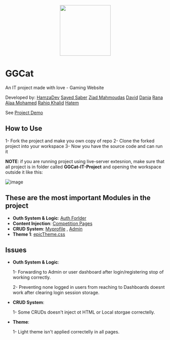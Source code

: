 <p align="center">
  <img src="https://github.com/HamzaElkotp/GGCat-IT-Project/assets/61008779/b5e59373-13ba-4dbe-9665-37a9f57af17a" width="160">
</p>
  <h1>GGCat</h1> 
  An IT project made with love - Gaming Website 
  
  Developed by: <a href="https://github.com/HamzaElkotp">HamzaDev</a> <a href="https://github.com/sayedsaber2005">Sayed Saber</a> <a href="https://github.com/ZiadMahmoudas">Ziad Mahmoudas</a> <a href="https://github.com/David10203">David</a> <a href="https://github.com/d5ania">Dania</a> <a href="https://github.com/RanaAlaaMohamed">Rana Alaa Mohamed</a> <a href="https://github.com/rahiqkhalid12">Rahiq Khalid</a> <a href="https://github.com/Hatemalii">Hatem</a>
  
  See <a href="https://hamzaelkotp.github.io/GGCat-IT-Project/">Project Demo</a>


## How to Use
1- Fork the project and make you own copy of repo
2- Clone the forked project into your workspace
3- Now you have the source code and can run it

**NOTE**: if you are running project using live-server extesnion, make sure that all project is in folder called **GGCat-IT-Project** and opening the workspace outside it like this:

![image](https://github.com/HamzaElkotp/GGCat-IT-Project/assets/61008779/6ad8f1fa-720c-4420-8632-95ab199fce66)


## These are the most important Modules in the project
- **Outh System & Logic**: <a href="https://github.com/HamzaElkotp/GGCat-IT-Project/tree/main/auth">Auth Forlder</a>
- **Content Injection**: <a href="https://github.com/HamzaElkotp/GGCat-IT-Project/tree/main/competitions">Competition Pages</a>
- **CRUD System**: <a href="https://github.com/HamzaElkotp/GGCat-IT-Project/tree/main/myprofile">Myprofile</a> , <a href="https://github.com/HamzaElkotp/GGCat-IT-Project/tree/main/admin">Admin</a>
- **Theme 1**: <a href="https://github.com/HamzaElkotp/GGCat-IT-Project/tree/main/src/css">epicTheme.css</a>

## Issues
- **Outh System & Logic**:

  1- Forwarding to Admin or user dashboard after login/registering stop of working correctly.
  
  2- Preventing none logged in users from reaching to Dashboards doesnt work after clearing login session storage.
- **CRUD System**:
  
  1- Some CRUDs doesn't inject ot HTML or Local storgae correctelly.
- **Theme**:

  1- Light theme isn't applied correctelly in all pages.
  
